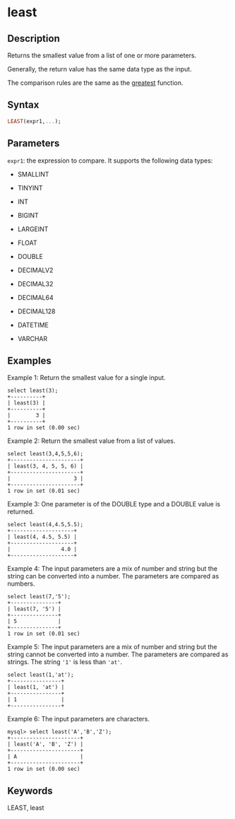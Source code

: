 ---
---

# least

## Description

Returns the smallest value from a list of one or more parameters.

Generally, the return value has the same data type as the input.

The comparison rules are the same as the [greatest](greatest.md) function.

## Syntax

```Haskell
LEAST(expr1,...);
```

## Parameters

`expr1`: the expression to compare. It supports the following data types:

- SMALLINT

- TINYINT

- INT

- BIGINT

- LARGEINT

- FLOAT

- DOUBLE

- DECIMALV2

- DECIMAL32

- DECIMAL64

- DECIMAL128

- DATETIME

- VARCHAR

## Examples

Example 1: Return the smallest value for a single input.

```Plain
select least(3);
+----------+
| least(3) |
+----------+
|        3 |
+----------+
1 row in set (0.00 sec)
```

Example 2: Return the smallest value from a list of values.

```Plain
select least(3,4,5,5,6);
+----------------------+
| least(3, 4, 5, 5, 6) |
+----------------------+
|                    3 |
+----------------------+
1 row in set (0.01 sec)
```

Example 3: One parameter is of the DOUBLE type and a DOUBLE value is returned.

```Plain
select least(4,4.5,5.5);
+--------------------+
| least(4, 4.5, 5.5) |
+--------------------+
|                4.0 |
+--------------------+
```

Example 4: The input parameters are a mix of number and string but the string can be converted into a number.  The parameters are compared as numbers.

```Plain
select least(7,'5');
+---------------+
| least(7, '5') |
+---------------+
| 5             |
+---------------+
1 row in set (0.01 sec)
```

Example 5: The input parameters are a mix of number and string but the string cannot be converted into a number. The parameters are compared as strings. The string `'1'` is less than `'at'`.

```Plain
select least(1,'at');
+----------------+
| least(1, 'at') |
+----------------+
| 1              |
+----------------+
```

Example 6: The input parameters are characters.

```Plain
mysql> select least('A','B','Z');
+----------------------+
| least('A', 'B', 'Z') |
+----------------------+
| A                    |
+----------------------+
1 row in set (0.00 sec)
```

## Keywords

LEAST, least
